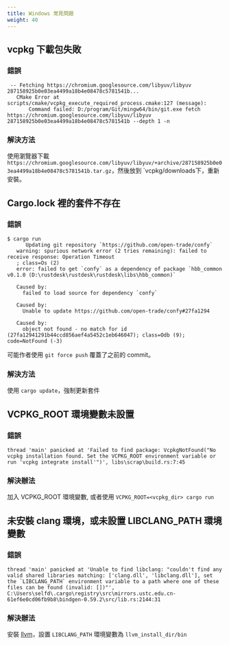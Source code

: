 ```yaml
---
title: Windows 常見問題
weight: 40
---
```


## vcpkg 下載包失敗

### 錯誤

```
 -- Fetching https://chromium.googlesource.com/libyuv/libyuv 287158925b0e03ea4499a18b4e08478c5781541b...
   CMake Error at scripts/cmake/vcpkg_execute_required_process.cmake:127 (message):
       Command failed: D:/program/Git/mingw64/bin/git.exe fetch https://chromium.googlesource.com/libyuv/libyuv 287158925b0e03ea4499a18b4e08478c5781541b --depth 1 -n
```

### 解決方法

使用瀏覽器下載 `https://chromium.googlesource.com/libyuv/libyuv/+archive/287158925b0e03ea4499a18b4e08478c5781541b.tar.gz`，然後放到 `vcpkg/downloads下，重新安裝。



## Cargo.lock 裡的套件不存在

### 錯誤

```
$ cargo run
      Updating git repository `https://github.com/open-trade/confy`
   warning: spurious network error (2 tries remaining): failed to receive response: Operation Timeout
   ; class=Os (2)
   error: failed to get `confy` as a dependency of package `hbb_common v0.1.0 (D:\rustdesk\rustdesk\rustdesk\libs\hbb_common)`

   Caused by:
     failed to load source for dependency `confy`

   Caused by:
     Unable to update https://github.com/open-trade/confy#27fa1294

   Caused by:
     object not found - no match for id (27fa12941291b44ccd856aef4a5452c1eb646047); class=Odb (9); code=NotFound (-3)
```

可能作者使用 `git force push` 覆蓋了之前的 commit。

### 解決方法

使用 `cargo update`，強制更新套件



## VCPKG_ROOT 環境變數未設置

### 錯誤

```
thread 'main' panicked at 'Failed to find package: VcpkgNotFound("No vcpkg installation found. Set the VCPKG_ROOT environment variable or run 'vcpkg integrate install'")', libs\scrap\build.rs:7:45
```

### 解決辦法

加入 VCPKG_ROOT 環境變數, 或者使用 `VCPKG_ROOT=<vcpkg_dir> cargo run`



## 未安裝 clang 環境，或未設置 LIBCLANG_PATH 環境變數

### 錯誤

```
thread 'main' panicked at 'Unable to find libclang: "couldn't find any valid shared libraries matching: ['clang.dll', 'libclang.dll'], set the `LIBCLANG_PATH` environment variable to a path where one of these files can be found (invalid: [])"', C:\Users\selfd\.cargo\registry\src\mirrors.ustc.edu.cn-61ef6e0cd06fb9b8\bindgen-0.59.2\src/lib.rs:2144:31
```

### 解決辦法

安裝 [llvm](https://releases.llvm.org/download.html)，設置 `LIBCLANG_PATH` 環境變數為 `llvm_install_dir/bin`